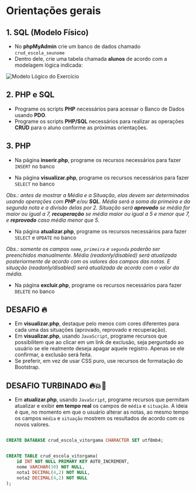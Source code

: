 # Orientações gerais

## 1. SQL (Modelo Físico)

- No **phpMyAdmin** crie um banco de dados chamado `crud_escola_seunome`
- Dentro dele, crie uma tabela chamada **alunos** de acordo com a modelagem lógica indicada:

![Modelo Lógico do Exercício](modelo-logico.png)

## 2. PHP e SQL        

- Programe os scripts **PHP** necessários para acessar o Banco de Dados usando **PDO**.
- Programe os scripts **PHP/SQL** necessários para realizar as operações **CRUD** para o aluno conforme as próximas orientações.

## 3. PHP

- Na página **inserir.php**, programe os recursos necessários para fazer `INSERT` no banco

- Na página **visualizar.php**, programe os recursos necessários para fazer `SELECT` no banco

*Obs.: antes de mostrar a Média e a Situação, elas devem ser determinados usando operações com **PHP** e/ou **SQL**. Média será a soma da primeira e da segunda nota e a divisão delas por 2. Situação será **aprovado** se média for maior ou igual a 7, **recuperação** se média maior ou igual a 5 e menor que 7, e **reprovado** caso média menor que 5.*

- Na página **atualizar.php**, programe os recursos necessários para fazer `SELECT` e `UPDATE` no banco

*Obs.: somente os campos `nome`, `primeira` e `segunda` poderão ser preenchidos manualmente. Média (readonly/disabled) será atualizada posteriormente de acordo com os valores dos campos das notas. E situação (readonly/disabled) será atualizada de acordo com o valor da média.*

- Na página **excluir.php**, programe os recursos necessários para fazer `DELETE` no banco


## DESAFIO 🔥

- Em **visualizar.php**, destaque pelo menos com cores diferentes para cada uma das situações (aprovado, reprovado e recuperação).
- Em **visualizar.php**, usando `JavaScript`, programe recursos que possibilitem que ao clicar em um link de exclusão, seja perguntado ao usuário se ele realmente deseja apagar aquele registro. Apenas se ele confirmar, a exclusão será feita.
- Se preferir, em vez de usar CSS puro, use recursos de formatação do Bootstrap.


## DESAFIO TURBINADO 🔥💥💯
- Em **atualizar.php**, usando `JavaScript`, programe recursos que permitam atualizar e exibir **em tempo real** os campos de `média` e `situação`. A ideia é que, no momento em que o usuário alterar as notas, ao mesmo tempo os campos `média` e `situação` mostrem os resultados de acordo com os novos valores.

```sql

CREATE DATABASE crud_escola_vitorgama CHARACTER SET utf8mb4;


CREATE TABLE crud_escola_vitorgama(
    id INT NOT NULL PRIMARY KEY AUTO_INCREMENT,
    nome VARCHAR(30) NOT NULL,
    nota1 DECIMAL(4,2) NOT NULL,
    nota2 DECIMAL(4,2) NOT NULL
);

```